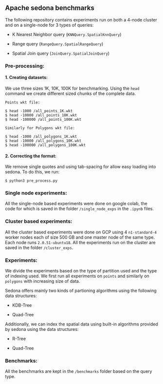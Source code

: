 
## Apache sedona benchmarks

  

The following repository contains experiments run on both a 4-node cluster and on a single-node for 3 types of queries:

- K Nearest Neighbor query (`KNNQuery.SpatialKnnQuery`)

- Range query (`RangeQuery.SpatialRangeQuery`)

- Spatial Join query (`JoinQuery.SpatialJoinQuery`)

  
  

### Pre-processing:

  

#### 1. Creating datasets:

We use three sizes 1K, 10K, 100K for benchmarking. Using the `head` command we create different sized chunks of the complete data.

```
Points wkt file:

$ head -1000 /all_points_1K.wkt
$ head -10000 /all_points_10K.wkt
$ head -100000 /all_points_100K.wkt

Similarly for Polygons wkt file:

$ head -1000 /all_polygons_1K.wkt
$ head -10000 /all_polygons_10K.wkt
$ head -100000 /all_polygons_100K.wkt
```

#### 2. Correcting the format:

We remove single quotes and using tab-spacing for allow easy loading into sedona. To do this, we run:

```
$ python3 pre_process.py
```

### Single node experiments:

  

All the single-node based experiments were done on google colab, the code for which is saved in the folder `/single_node_exps` in the `.ipynb` files.

  
  

### Cluster based experiments:

  

All the cluster based experiments were done on GCP using 4 `n1-standard-4` worker nodes each of size 500 GB and one master node of the same type. Each node runs `2.0.51-ubuntu18`. All the experiments run on the cluster are saved in the folder `/cluster_exps`.

  
  

### Experiments:

  

We divide the experiments based on the type of partition used and the type of indexing used. We first run all experiments on `points` and similarly on `polygons` with increasing size of data.

  

Sedona offers mainly two kinds of partioning algorithms using the following data structures:

- KDB-Tree

- Quad-Tree

  

Additionally, we can index the spatial data using built-in algorithms provided by sedona using the data structures:

- R-Tree

- Quad-Tree

  
  

### Benchmarks:

  

All the benchmarks are kept in the `/benchmarks` folder based on the query type.